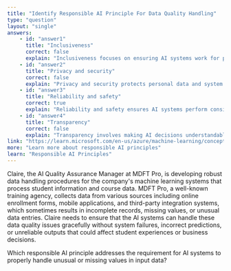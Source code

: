 ```yaml
---
title: "Identify Responsible AI Principle For Data Quality Handling"
type: "question"
layout: "single"
answers:
    - id: "answer1"
      title: "Inclusiveness"
      correct: false
      explain: "Inclusiveness focuses on ensuring AI systems work for people with diverse abilities and backgrounds, not technical data quality issues like missing values."
    - id: "answer2"
      title: "Privacy and security"
      correct: false
      explain: "Privacy and security protects personal data and system integrity, not the handling of incomplete or anomalous data inputs in AI systems."
    - id: "answer3"
      title: "Reliability and safety"
      correct: true
      explain: "Reliability and safety ensures AI systems perform consistently and handle edge cases like missing or unusual data gracefully without failures or incorrect outputs."
    - id: "answer4"
      title: "Transparency"
      correct: false
      explain: "Transparency involves making AI decisions understandable and explainable, not the technical handling of data quality issues or missing values."
link: "https://learn.microsoft.com/en-us/azure/machine-learning/concept-responsible-ai"
more: "Learn more about responsible AI principles"
learn: "Responsible AI Principles"
---
```


Claire, the AI Quality Assurance Manager at MDFT Pro, is developing robust data handling procedures for the company's machine learning systems that process student information and course data. MDFT Pro, a well-known training agency, collects data from various sources including online enrollment forms, mobile applications, and third-party integration systems, which sometimes results in incomplete records, missing values, or unusual data entries. Claire needs to ensure that the AI systems can handle these data quality issues gracefully without system failures, incorrect predictions, or unreliable outputs that could affect student experiences or business decisions.

Which responsible AI principle addresses the requirement for AI systems to properly handle unusual or missing values in input data?

